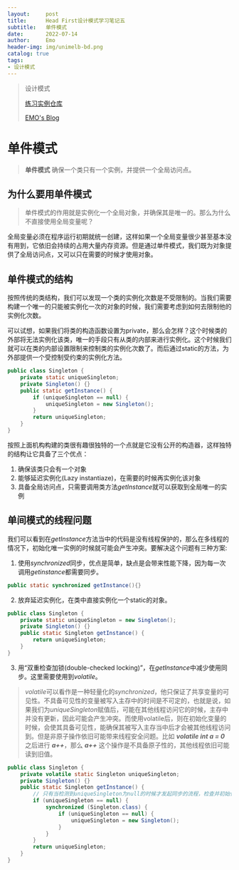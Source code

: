 ```yaml
---
layout:     post
title:      Head First设计模式学习笔记五
subtitle:   单件模式
date:       2022-07-14
author:     Emo
header-img: img/unimelb-bd.png
catalog: true
tags:
- 设计模式
---
```


> 设计模式
> 
> [练习实例仓库](https://github.com/EMOSAMA/DesignPatternTry)
> 
> [EMO's Blog](https://emosama.github.io/)
> 
# 单件模式
> **单件模式** 确保一个类只有一个实例，并提供一个全局访问点。
## 为什么要用单件模式
> 单件模式的作用就是实例化一个全局对象，并确保其是唯一的。那么为什么不直接使用全局变量呢？

全局变量必须在程序运行初期就统一创建，这样如果一个全局变量很少甚至基本没有用到，它依旧会持续的占用大量内存资源。但是通过单件模式，我们既为对象提供了全局访问点，又可以只在需要的时候才使用对象。
## 单件模式的结构
按照传统的类结构，我们可以发现一个类的实例化次数是不受限制的。当我们需要构建一个唯一的只能被实例化一次的对象的时候，我们需要考虑到如何去限制他的实例化次数。

可以试想，如果我们将类的构造函数设置为private，那么会怎样？这个时候类的外部将无法实例化该类，唯一的手段只有从类的内部来进行实例化。这个时候我们就可以在类的内部设置限制来控制类的实例化次数了。而后通过static的方法，为外部提供一个受控制受约束的实例化方法。

```java
public class Singleton {
    private static uniqueSingleton;
    private Singleton() {}
    public static getInstance() {
        if (uniqueSingleton == null) {
            uniqueSingleton = new Singleton();
        }
        return uniqueSingleton;
    }
} 
```
按照上面机构构建的类很有趣很独特的一个点就是它没有公开的构造器，这样独特的结构让它具备了三个优点：
1. 确保该类只会有一个对象
2. 能够延迟实例化(Lazy instantiaze)，在需要的时候再实例化该对象
3. 具备全局访问点，只需要调用类方法*getInstance*就可以获取到全局唯一的实例 
## 单间模式的线程问题
我们可以看到在*getInstance*方法当中的代码是没有线程保护的，那么在多线程的情况下，初始化唯一实例的时候就可能会产生冲突。要解决这个问题有三种方案:
1. 使用*synchronized*同步，优点是简单，缺点是会带来性能下降，因为每一次调用*getinstance*都需要同步。
```java
public static synchronized getInstance(){}
```
2. 放弃延迟实例化，在类中直接实例化一个static的对象。
```java
public class Singleton {
    private static uniqueSingleton = new Singleton();
    private Singleton() {}
    public static Singleton getInstance() {
        return uniqueSingleton;
    }
}
```
3. 用“双重检查加锁(double-checked locking)”，在*getInstance*中减少使用同步。这里需要使用到*volatile*。
>*volatile*可以看作是一种轻量化的*synchronized*，他只保证了共享变量的可见性。不具备可见性的变量被写入主存中的时间是不可定的，也就是说，如果我们为*uniqueSingleton*赋值后，可能在其他线程访问它的时候，主存中并没有更新，因此可能会产生冲突。而使用volatile后，则在初始化变量的时候，会使其具备可见性，能确保其被写入主存当中后才会被其他线程访问到。但是非原子操作依旧可能带来线程安全问题。比如 ***volatile int a = 0*** 之后进行 ***a++***，那么 ***a++*** 这个操作是不具备原子性的，其他线程依旧可能读到旧值。
```java
public class Singleton {
    private volatile static Singleton uniqueSingleton;
    private Singleton() {}
    public static Singleton getInstance() {
        // 只有当检测到uniqueSingleton为null的时候才发起同步的流程，检查并初始化单例。
        if (uniqueSingleton == null) {
            synchronized (Singleton.class) {
                if (uniqueSingleton == null) {
                    uniqueSingleton = new Singleton();
                }
            }
        }
        return uniqueSingleton;
    }
}
```




